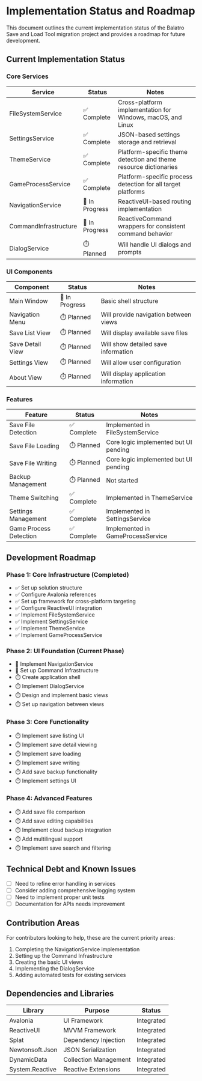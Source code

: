 # Implementation Status and Roadmap

This document outlines the current implementation status of the Balatro Save and Load Tool migration project and provides a roadmap for future development.

## Current Implementation Status

### Core Services

| Service | Status | Notes |
|---------|--------|-------|
| FileSystemService | ✅ Complete | Cross-platform implementation for Windows, macOS, and Linux |
| SettingsService | ✅ Complete | JSON-based settings storage and retrieval |
| ThemeService | ✅ Complete | Platform-specific theme detection and theme resource dictionaries |
| GameProcessService | ✅ Complete | Platform-specific process detection for all target platforms |
| NavigationService | 🔄 In Progress | ReactiveUI-based routing implementation |
| CommandInfrastructure | 🔄 In Progress | ReactiveCommand wrappers for consistent command behavior |
| DialogService | ⏱️ Planned | Will handle UI dialogs and prompts |

### UI Components

| Component | Status | Notes |
|-----------|--------|-------|
| Main Window | 🔄 In Progress | Basic shell structure |
| Navigation Menu | ⏱️ Planned | Will provide navigation between views |
| Save List View | ⏱️ Planned | Will display available save files |
| Save Detail View | ⏱️ Planned | Will show detailed save information |
| Settings View | ⏱️ Planned | Will allow user configuration |
| About View | ⏱️ Planned | Will display application information |

### Features

| Feature | Status | Notes |
|---------|--------|-------|
| Save File Detection | ✅ Complete | Implemented in FileSystemService |
| Save File Loading | ⏱️ Planned | Core logic implemented but UI pending |
| Save File Writing | ⏱️ Planned | Core logic implemented but UI pending |
| Backup Management | ⏱️ Planned | Not started |
| Theme Switching | ✅ Complete | Implemented in ThemeService |
| Settings Management | ✅ Complete | Implemented in SettingsService |
| Game Process Detection | ✅ Complete | Implemented in GameProcessService |

## Development Roadmap

### Phase 1: Core Infrastructure (Completed)

- ✅ Set up solution structure
- ✅ Configure Avalonia references
- ✅ Set up framework for cross-platform targeting
- ✅ Configure ReactiveUI integration
- ✅ Implement FileSystemService
- ✅ Implement SettingsService
- ✅ Implement ThemeService
- ✅ Implement GameProcessService

### Phase 2: UI Foundation (Current Phase)

- 🔄 Implement NavigationService
- 🔄 Set up Command Infrastructure
- ⏱️ Create application shell
- ⏱️ Implement DialogService
- ⏱️ Design and implement basic views
- ⏱️ Set up navigation between views

### Phase 3: Core Functionality

- ⏱️ Implement save listing UI
- ⏱️ Implement save detail viewing
- ⏱️ Implement save loading
- ⏱️ Implement save writing
- ⏱️ Add save backup functionality
- ⏱️ Implement settings UI

### Phase 4: Advanced Features

- ⏱️ Add save file comparison
- ⏱️ Add save editing capabilities
- ⏱️ Implement cloud backup integration
- ⏱️ Add multilingual support
- ⏱️ Implement save search and filtering

## Technical Debt and Known Issues

- [ ] Need to refine error handling in services
- [ ] Consider adding comprehensive logging system
- [ ] Need to implement proper unit tests
- [ ] Documentation for APIs needs improvement

## Contribution Areas

For contributors looking to help, these are the current priority areas:

1. Completing the NavigationService implementation
2. Setting up the Command Infrastructure
3. Creating the basic UI views
4. Implementing the DialogService
5. Adding automated tests for existing services

## Dependencies and Libraries

| Library | Purpose | Status |
|---------|---------|--------|
| Avalonia | UI Framework | Integrated |
| ReactiveUI | MVVM Framework | Integrated |
| Splat | Dependency Injection | Integrated |
| Newtonsoft.Json | JSON Serialization | Integrated |
| DynamicData | Collection Management | Integrated |
| System.Reactive | Reactive Extensions | Integrated |
